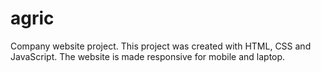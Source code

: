 # agric
Company website project.
This project was created with HTML, CSS and JavaScript.
The website is made responsive for mobile and laptop.

